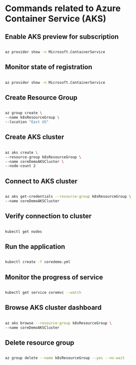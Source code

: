 # Commands related to Azure Container Service (AKS)

## Enable AKS preview for subscription

```bash

az provider show -n Microsoft.ContainerService

```

## Monitor state of registration

```bash

az provider show -n Microsoft.ContainerService

```

## Create Resource Group

```bash

az group create \
--name k8sResourceGroup \
--location "East US"

```

## Create AKS cluster

```bash

az aks create \
--resource-group k8sResourceGroup \
--name coreDemoAKSCluster \
--node-count 2

```

## Connect to AKS cluster

```bash

az aks get-credentials --resource-group k8sResourceGroup \
--name coreDemoAKSCluster

```

## Verify connection to cluster

```bash

kubectl get nodes

```

## Run the application

```bash

kubectl create -f coredemo.yml

```

## Monitor the progress of service

```bash

kubectl get service coremvc --watch

```

## Browse AKS cluster dashboard

```bash

az aks browse --resource-group k8sResourceGroup \
--name coreDemoAKSCluster

```

## Delete resource group

```bash

az group delete --name k8sResourceGroup --yes --no-wait

```